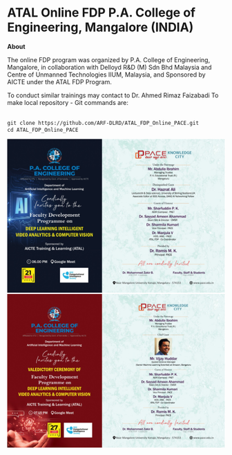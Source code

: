 # ATAL Online FDP P.A. College of Engineering, Mangalore (INDIA)

**About**

The online FDP program was organized by P.A. College of Engineering, Mangalore, in collaboration with Delloyd R&D (M) Sdn Bhd Malaysia and Centre of Unmanned Technologies IIUM, Malaysia, and Sponsored by AICTE under the ATAL FDP Program.

To conduct similar trainings may contact to Dr. Ahmed Rimaz Faizabadi 
To make local repository - Git commands are:
```

git clone https://github.com/ARF-DLRD/ATAL_FDP_Online_PACE.git
cd ATAL_FDP_Online_PACE

```

![Invitation_Inuagration](./images/invitation1.jpeg)\
![Invitation_2](./images/invitation2.jpeg)